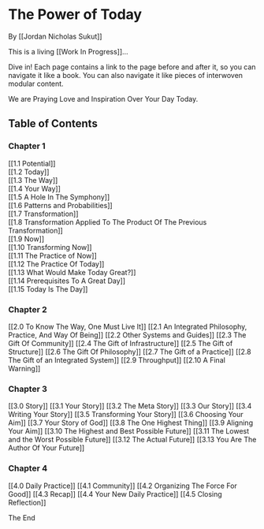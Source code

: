 # The Power of Today
By [[Jordan Nicholas Sukut]]

This is a living [[Work In Progress]]... 

Dive in!  Each page contains a link to the page before and after it, so you can navigate it like a book. You can also navigate it like pieces of interwoven modular content.

We are Praying Love and Inspiration Over Your Day Today.

## Table of Contents

### Chapter 1
[[1.1 Potential]]  
[[1.2 Today]]  
[[1.3 The Way]]  
[[1.4 Your Way]]  
[[1.5 A Hole In The Symphony]]  
[[1.6 Patterns and Probabilities]]  
[[1.7 Transformation]]  
[[1.8 Transformation Applied To The Product Of The Previous Transformation]]  
[[1.9 Now]]  
[[1.10 Transforming Now]]  
[[1.11 The Practice of Now]]  
[[1.12 The Practice Of Today]]  
[[1.13 What Would Make Today Great?]]  
[[1.14 Prerequisites To A Great Day]]  
[[1.15 Today Is The Day]]  

### Chapter 2
[[2.0 To Know The Way, One Must Live It]]
[[2.1 An Integrated Philosophy, Practice, And Way Of Being]]
[[2.2 Other Systems and Guides]]
[[2.3 The Gift Of Community]]
[[2.4 The Gift of Infrastructure]]
[[2.5 The Gift of Structure]]
[[2.6 The Gift Of Philosophy]]
[[2.7 The Gift of a Practice]]
[[2.8 The Gift of an Integrated System]]
[[2.9 Throughput]]
[[2.10 A Final Warning]]

### Chapter 3 
[[3.0 Story]]
[[3.1 Your Story]]
[[3.2 The Meta Story]]
[[3.3 Our Story]]
[[3.4 Writing Your Story]]
[[3.5 Transforming Your Story]]
[[3.6 Choosing Your Aim]]
[[3.7 Your Story of God]]
[[3.8 The One Highest Thing]]
[[3.9 Aligning Your Aim]]
[[3.10 The Highest and Best Possible Future]]
[[3.11 The Lowest and the Worst Possible Future]]
[[3.12 The Actual Future]]
[[3.13 You Are The Author Of Your Future]]

### Chapter 4
[[4.0 Daily Practice]]
[[4.1 Community]]
[[4.2 Organizing The Force For Good]]
[[4.3 Recap]]
[[4.4 Your New Daily Practice]]
[[4.5 Closing Reflection]]

The End